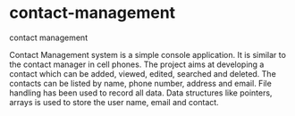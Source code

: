 # contact-management
contact management

Contact Management system is a simple console application. It is similar to the contact manager in cell phones.
The project aims at developing a contact which can be added, viewed, edited, searched and deleted. 
The contacts can be listed by name, phone number, address and email.
File handling has been used to record all data. Data structures like pointers, arrays is used to store the user name, email and contact.  

